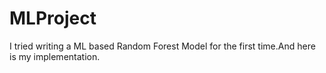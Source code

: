 # MLProject
I tried writing a ML based Random Forest Model for the first time.And here is my implementation.
